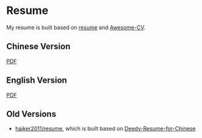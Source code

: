 # Resume

My resume is built based on [resume](https://github.com/gaocegege/resume) and [Awesome-CV](https://github.com/posquit0/Awesome-CV).

## Chinese Version

[PDF](http://gaocegege.com/resume/resume-cn.pdf)

## English Version

[PDF](http://gaocegege.com/resume/resume.pdf)

## Old Versions

* [haiker2011/resume](https://github.com/haiker2011/resume), which is built based on [Deedy-Resume-for-Chinese](https://github.com/dyweb/Deedy-Resume-for-Chinese)
